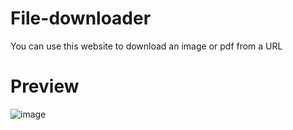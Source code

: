 # File-downloader
You can use this website to download an image or pdf from a URL

# Preview

![image](https://user-images.githubusercontent.com/83392438/211947760-ea5ff845-0ba2-4193-ab30-d6d348acdf14.png)
